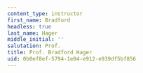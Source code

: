 ```yaml
---
content_type: instructor
first_name: Bradford
headless: true
last_name: Hager
middle_initial: ''
salutation: Prof.
title: Prof. Bradford Hager
uid: 0b0ef8ef-5794-1e04-e912-e939df5bf856
---
```

